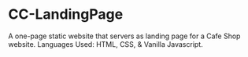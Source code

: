 # CC-LandingPage

A one-page static website that servers as landing page for a Cafe Shop website.
Languages Used: HTML, CSS, & Vanilla Javascript.